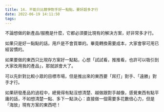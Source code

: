 ```yaml
---
title: 14. 不能只比競爭對手好一點點，要好超多才行
date: 2022-06-19 14:11:50
tags:
---
```

不論想做的新產品/服務是什麼，它都必須要比現有的解決方案，好非常多才行。

如果只是好一點點的話，用戶是不會買單的。畢竟轉換需要成本，大家會寧可用已經習慣的。

如果要做的東西只比現存方案好一點點，心想「試試看，推推看，也許可以吸引到大家改用我的產品」，那就誤會大了。

可以先針對比較小眾的目標市場，但是推出來的東西要「屌打」對手、「遠勝」對手才行。

如果研發產品的過程中，總覺得有點沒想清楚、越做跟對手越像，感覺東西有點平庸的話，不如想清楚一點、多下一點決心：直接做一個需要多花數倍心力，但是「海放」現有方案的東西吧！
